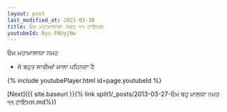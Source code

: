 ```yaml
---
layout: post
last_modified_at: 2021-03-30
title: ਓਮ ਮਹਾਮਾਲਾਯਾ ਨਮਹ ੧੧ ਟਾਇਮਸ
youtubeId: Byz-FNUyjNw
---
```

 
 
 ਓਮ ਮਹਾਮਾਲਾਯਾ ਨਮਹ  
 
 -  ਜੋ ਬਹੁਤ ਸਾਰੀਆਂ ਮਾਲਾ ਪਹਿਨਦਾ ਹੈ 
 
  
 
  
 
 
 
 
 
 


{% include youtubePlayer.html id=page.youtubeId %}
 
[Next]({{ site.baseurl }}{% link  split1/_posts/2013-03-27-ਓਮ ਬਹੁ ਮਾਲਯਾ ਨਮਹ ੧੧ ਟਾਇਮਸ.md%})
 
